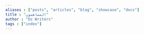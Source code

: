 ```yaml
---
aliases : ["posts", "articles", "blog", "showcase", "docs"]
title : "المساهمون"
author : "Dz Writers"
tags : ["index"]
---
```

